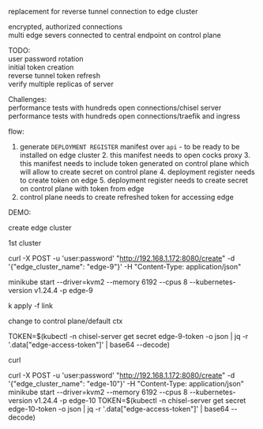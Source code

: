 replacement for reverse tunnel connection to edge cluster    

encrypted, authorized connections    
multi edge severs connected to central endpoint on control plane    



TODO:    
user password rotation    
initial token creation    
reverse tunnel token refresh    
verify multiple replicas of server


Challenges:    
performance tests with hundreds open connections/chisel server
performance tests with  hundreds    open connections/traefik and ingress 


flow:
1. generate `DEPLOYMENT REGISTER` manifest over `api` - to be ready to be installed on edge cluster
   2. this manifest needs to open cocks proxy
   3. this manifest needs to include token generated on control plane which will allow to create secret on control plane
   4. deployment register needs to create token on edge
   5. deployment register needs to create secret on control plane with token from edge
2. control plane needs to create refreshed token for accessing edge


DEMO:

create edge cluster  


1st cluster

curl -X POST -u 'user:password' "http://192.168.1.172:8080/create" -d '{"edge_cluster_name": "edge-9"}' -H "Content-Type: application/json"

minikube start    --driver=kvm2 --memory 6192 --cpus 8 --kubernetes-version v1.24.4 -p edge-9

k apply -f link

change to control plane/default ctx

TOKEN=$(kubectl -n chisel-server get secret edge-9-token -o json | jq -r '.data["edge-access-token"]' | base64 --decode)

curl

curl -X POST -u 'user:password' "http://192.168.1.172:8080/create" -d '{"edge_cluster_name": "edge-10"}' -H "Content-Type: application/json"
minikube start    --driver=kvm2 --memory 6192 --cpus 8 --kubernetes-version v1.24.4 -p edge-10
TOKEN=$(kubectl -n chisel-server get secret edge-10-token -o json | jq -r '.data["edge-access-token"]' | base64 --decode)
